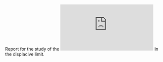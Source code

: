 Report for the study of the ![equation](https://latex.codecogs.com/gif.latex?%5Cphi%5E4) in the displacive limit.
